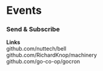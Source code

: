 # Events 
### Send & Subscribe 

**Links**  
github.com/nuttech/bell   
github.com/RichardKnop/machinery   
github.com/go-co-op/gocron    


